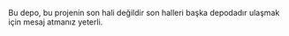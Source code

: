 Bu depo, bu projenin son hali değildir son halleri başka depodadır ulaşmak için mesaj atmanız yeterli.
